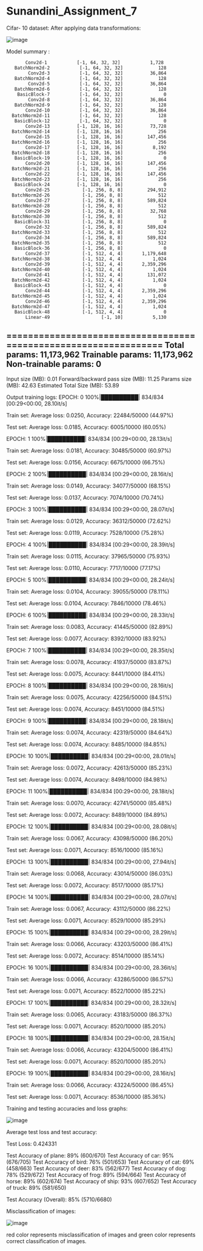 # Sunandini_Assignment_7

Cifar- 10 dataset:
After applying data transformations:

![image](https://user-images.githubusercontent.com/63030539/218205519-2b536ac4-54f2-4bfa-a9f4-e382a05f3b85.png)

Model summary :

           Conv2d-1           [-1, 64, 32, 32]           1,728
       BatchNorm2d-2           [-1, 64, 32, 32]             128
            Conv2d-3           [-1, 64, 32, 32]          36,864
       BatchNorm2d-4           [-1, 64, 32, 32]             128
            Conv2d-5           [-1, 64, 32, 32]          36,864
       BatchNorm2d-6           [-1, 64, 32, 32]             128
        BasicBlock-7           [-1, 64, 32, 32]               0
            Conv2d-8           [-1, 64, 32, 32]          36,864
       BatchNorm2d-9           [-1, 64, 32, 32]             128
           Conv2d-10           [-1, 64, 32, 32]          36,864
      BatchNorm2d-11           [-1, 64, 32, 32]             128
       BasicBlock-12           [-1, 64, 32, 32]               0
           Conv2d-13          [-1, 128, 16, 16]          73,728
      BatchNorm2d-14          [-1, 128, 16, 16]             256
           Conv2d-15          [-1, 128, 16, 16]         147,456
      BatchNorm2d-16          [-1, 128, 16, 16]             256
           Conv2d-17          [-1, 128, 16, 16]           8,192
      BatchNorm2d-18          [-1, 128, 16, 16]             256
       BasicBlock-19          [-1, 128, 16, 16]               0
           Conv2d-20          [-1, 128, 16, 16]         147,456
      BatchNorm2d-21          [-1, 128, 16, 16]             256
           Conv2d-22          [-1, 128, 16, 16]         147,456
      BatchNorm2d-23          [-1, 128, 16, 16]             256
       BasicBlock-24          [-1, 128, 16, 16]               0
           Conv2d-25            [-1, 256, 8, 8]         294,912
      BatchNorm2d-26            [-1, 256, 8, 8]             512
           Conv2d-27            [-1, 256, 8, 8]         589,824
      BatchNorm2d-28            [-1, 256, 8, 8]             512
           Conv2d-29            [-1, 256, 8, 8]          32,768
      BatchNorm2d-30            [-1, 256, 8, 8]             512
       BasicBlock-31            [-1, 256, 8, 8]               0
           Conv2d-32            [-1, 256, 8, 8]         589,824
      BatchNorm2d-33            [-1, 256, 8, 8]             512
           Conv2d-34            [-1, 256, 8, 8]         589,824
      BatchNorm2d-35            [-1, 256, 8, 8]             512
       BasicBlock-36            [-1, 256, 8, 8]               0
           Conv2d-37            [-1, 512, 4, 4]       1,179,648
      BatchNorm2d-38            [-1, 512, 4, 4]           1,024
           Conv2d-39            [-1, 512, 4, 4]       2,359,296
      BatchNorm2d-40            [-1, 512, 4, 4]           1,024
           Conv2d-41            [-1, 512, 4, 4]         131,072
      BatchNorm2d-42            [-1, 512, 4, 4]           1,024
       BasicBlock-43            [-1, 512, 4, 4]               0
           Conv2d-44            [-1, 512, 4, 4]       2,359,296
      BatchNorm2d-45            [-1, 512, 4, 4]           1,024
           Conv2d-46            [-1, 512, 4, 4]       2,359,296
      BatchNorm2d-47            [-1, 512, 4, 4]           1,024
       BasicBlock-48            [-1, 512, 4, 4]               0
           Linear-49                   [-1, 10]           5,130
================================================================
Total params: 11,173,962
Trainable params: 11,173,962
Non-trainable params: 0
----------------------------------------------------------------
Input size (MB): 0.01
Forward/backward pass size (MB): 11.25
Params size (MB): 42.63
Estimated Total Size (MB): 53.89

Output training logs:
EPOCH: 0
100%|██████████| 834/834 [00:29<00:00, 28.10it/s]

Train set: Average loss: 0.0250, Accuracy: 22484/50000 (44.97%)


Test set: Average loss: 0.0185, Accuracy: 6005/10000 (60.05%)

EPOCH: 1
100%|██████████| 834/834 [00:29<00:00, 28.13it/s]

Train set: Average loss: 0.0181, Accuracy: 30485/50000 (60.97%)


Test set: Average loss: 0.0156, Accuracy: 6675/10000 (66.75%)

EPOCH: 2
100%|██████████| 834/834 [00:29<00:00, 28.16it/s]

Train set: Average loss: 0.0149, Accuracy: 34077/50000 (68.15%)


Test set: Average loss: 0.0137, Accuracy: 7074/10000 (70.74%)

EPOCH: 3
100%|██████████| 834/834 [00:29<00:00, 28.07it/s]

Train set: Average loss: 0.0129, Accuracy: 36312/50000 (72.62%)


Test set: Average loss: 0.0119, Accuracy: 7528/10000 (75.28%)

EPOCH: 4
100%|██████████| 834/834 [00:29<00:00, 28.39it/s]

Train set: Average loss: 0.0115, Accuracy: 37965/50000 (75.93%)


Test set: Average loss: 0.0110, Accuracy: 7717/10000 (77.17%)

EPOCH: 5
100%|██████████| 834/834 [00:29<00:00, 28.24it/s]

Train set: Average loss: 0.0104, Accuracy: 39055/50000 (78.11%)


Test set: Average loss: 0.0104, Accuracy: 7846/10000 (78.46%)

EPOCH: 6
100%|██████████| 834/834 [00:29<00:00, 28.33it/s]

Train set: Average loss: 0.0083, Accuracy: 41445/50000 (82.89%)


Test set: Average loss: 0.0077, Accuracy: 8392/10000 (83.92%)

EPOCH: 7
100%|██████████| 834/834 [00:29<00:00, 28.35it/s]

Train set: Average loss: 0.0078, Accuracy: 41937/50000 (83.87%)


Test set: Average loss: 0.0075, Accuracy: 8441/10000 (84.41%)

EPOCH: 8
100%|██████████| 834/834 [00:29<00:00, 28.16it/s]

Train set: Average loss: 0.0075, Accuracy: 42256/50000 (84.51%)


Test set: Average loss: 0.0074, Accuracy: 8451/10000 (84.51%)

EPOCH: 9
100%|██████████| 834/834 [00:29<00:00, 28.18it/s]

Train set: Average loss: 0.0074, Accuracy: 42319/50000 (84.64%)


Test set: Average loss: 0.0074, Accuracy: 8485/10000 (84.85%)

EPOCH: 10
100%|██████████| 834/834 [00:29<00:00, 28.01it/s]

Train set: Average loss: 0.0072, Accuracy: 42613/50000 (85.23%)


Test set: Average loss: 0.0074, Accuracy: 8498/10000 (84.98%)

EPOCH: 11
100%|██████████| 834/834 [00:29<00:00, 28.18it/s]

Train set: Average loss: 0.0070, Accuracy: 42741/50000 (85.48%)


Test set: Average loss: 0.0072, Accuracy: 8489/10000 (84.89%)

EPOCH: 12
100%|██████████| 834/834 [00:29<00:00, 28.08it/s]

Train set: Average loss: 0.0067, Accuracy: 43098/50000 (86.20%)


Test set: Average loss: 0.0071, Accuracy: 8516/10000 (85.16%)

EPOCH: 13
100%|██████████| 834/834 [00:29<00:00, 27.94it/s]

Train set: Average loss: 0.0068, Accuracy: 43014/50000 (86.03%)


Test set: Average loss: 0.0072, Accuracy: 8517/10000 (85.17%)

EPOCH: 14
100%|██████████| 834/834 [00:29<00:00, 28.07it/s]

Train set: Average loss: 0.0067, Accuracy: 43112/50000 (86.22%)


Test set: Average loss: 0.0071, Accuracy: 8529/10000 (85.29%)

EPOCH: 15
100%|██████████| 834/834 [00:29<00:00, 28.29it/s]

Train set: Average loss: 0.0066, Accuracy: 43203/50000 (86.41%)


Test set: Average loss: 0.0072, Accuracy: 8514/10000 (85.14%)

EPOCH: 16
100%|██████████| 834/834 [00:29<00:00, 28.36it/s]

Train set: Average loss: 0.0066, Accuracy: 43286/50000 (86.57%)


Test set: Average loss: 0.0071, Accuracy: 8522/10000 (85.22%)

EPOCH: 17
100%|██████████| 834/834 [00:29<00:00, 28.32it/s]

Train set: Average loss: 0.0065, Accuracy: 43183/50000 (86.37%)


Test set: Average loss: 0.0071, Accuracy: 8520/10000 (85.20%)

EPOCH: 18
100%|██████████| 834/834 [00:29<00:00, 28.15it/s]

Train set: Average loss: 0.0066, Accuracy: 43204/50000 (86.41%)


Test set: Average loss: 0.0071, Accuracy: 8520/10000 (85.20%)

EPOCH: 19
100%|██████████| 834/834 [00:29<00:00, 28.16it/s]

Train set: Average loss: 0.0066, Accuracy: 43224/50000 (86.45%)


Test set: Average loss: 0.0071, Accuracy: 8536/10000 (85.36%)

Training and testing accuracies and loss graphs:

![image](https://user-images.githubusercontent.com/63030539/218205953-e6150d35-ef12-45ee-82c2-cd67414651d7.png)

Average test loss and test accuracy:

Test Loss: 0.424331

Test Accuracy of plane: 89% (600/670)
Test Accuracy of   car: 95% (676/705)
Test Accuracy of  bird: 76% (501/653)
Test Accuracy of   cat: 69% (458/663)
Test Accuracy of  deer: 83% (562/677)
Test Accuracy of   dog: 78% (529/672)
Test Accuracy of  frog: 89% (594/664)
Test Accuracy of horse: 89% (602/674)
Test Accuracy of  ship: 93% (607/652)
Test Accuracy of truck: 89% (581/650)

Test Accuracy (Overall): 85% (5710/6680)

Misclassification of images:

![image](https://user-images.githubusercontent.com/63030539/218206213-81738cdd-be03-4081-94ac-9650691188a2.png)

red color represents misclassification of images and green color represents correct classification of images.

